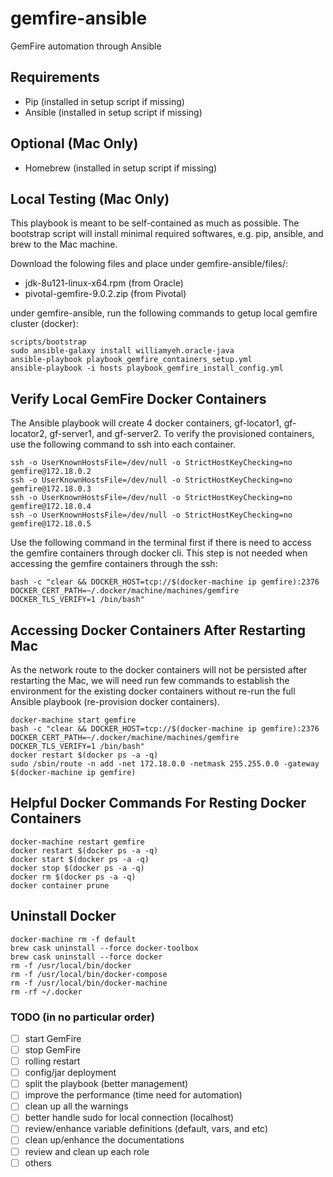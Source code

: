 # gemfire-ansible

GemFire automation through Ansible

## Requirements

* Pip (installed in setup script if missing)
* Ansible (installed in setup script if missing)

## Optional (Mac Only)

* Homebrew (installed in setup script if missing)

## Local Testing (Mac Only)

This playbook is meant to be self-contained as much as possible. The bootstrap script will install minimal required softwares, e.g. pip, ansible, and brew to the Mac machine.

Download the folowing files and place under gemfire-ansible/files/:
* jdk-8u121-linux-x64.rpm (from Oracle)
* pivotal-gemfire-9.0.2.zip (from Pivotal)

under gemfire-ansible, run the following commands to getup local gemfire cluster (docker):
```
scripts/bootstrap
sudo ansible-galaxy install williamyeh.oracle-java
ansible-playbook playbook_gemfire_containers_setup.yml
ansible-playbook -i hosts playbook_gemfire_install_config.yml
```

## Verify Local GemFire Docker Containers

The Ansible playbook will create 4 docker containers, gf-locator1, gf-locator2, gf-server1, and gf-server2. To verify the provisioned containers, use the following command to ssh into each container.
```
ssh -o UserKnownHostsFile=/dev/null -o StrictHostKeyChecking=no gemfire@172.18.0.2
ssh -o UserKnownHostsFile=/dev/null -o StrictHostKeyChecking=no gemfire@172.18.0.3
ssh -o UserKnownHostsFile=/dev/null -o StrictHostKeyChecking=no gemfire@172.18.0.4
ssh -o UserKnownHostsFile=/dev/null -o StrictHostKeyChecking=no gemfire@172.18.0.5
```

Use the following command in the terminal first if there is need to access the gemfire containers through docker cli. This step is not needed when accessing the gemfire containers through the ssh:
```
bash -c "clear && DOCKER_HOST=tcp://$(docker-machine ip gemfire):2376 DOCKER_CERT_PATH=~/.docker/machine/machines/gemfire DOCKER_TLS_VERIFY=1 /bin/bash"
```

## Accessing Docker Containers After Restarting Mac
As the network route to the docker containers will not be persisted after restarting the Mac, we will need run few commands to establish the environment for the existing docker containers without re-run the full Ansible playbook (re-provision docker containers).
```
docker-machine start gemfire
bash -c "clear && DOCKER_HOST=tcp://$(docker-machine ip gemfire):2376 DOCKER_CERT_PATH=~/.docker/machine/machines/gemfire DOCKER_TLS_VERIFY=1 /bin/bash"
docker restart $(docker ps -a -q)
sudo /sbin/route -n add -net 172.18.0.0 -netmask 255.255.0.0 -gateway $(docker-machine ip gemfire)
```

## Helpful Docker Commands For Resting Docker Containers

```
docker-machine restart gemfire
docker restart $(docker ps -a -q)
docker start $(docker ps -a -q)
docker stop $(docker ps -a -q)
docker rm $(docker ps -a -q)
docker container prune
```

## Uninstall Docker

```
docker-machine rm -f default
brew cask uninstall --force docker-toolbox
brew cask uninstall --force docker
rm -f /usr/local/bin/docker
rm -f /usr/local/bin/docker-compose
rm -f /usr/local/bin/docker-machine
rm -rf ~/.docker
```

### TODO (in no particular order)

- [ ] start GemFire
- [ ] stop GemFire
- [ ] rolling restart
- [ ] config/jar deployment
- [ ] split the playbook (better management)  
- [ ] improve the performance (time need for automation)
- [ ] clean up all the warnings
- [ ] better handle sudo for local connection (localhost)
- [ ] review/enhance variable definitions (default, vars, and etc)
- [ ] clean up/enhance the documentations
- [ ] review and clean up each role
- [ ] others
